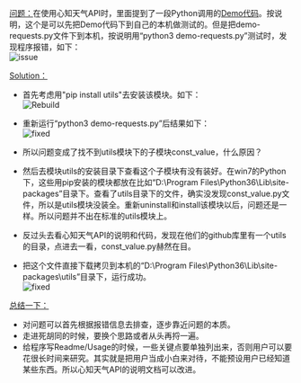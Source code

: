 <u>问题：</u>在使用心知天气API时，里面提到了一段Python调用的[Demo代码](https://github.com/seniverse/seniverse-api-demos/tree/master/python)。按说明，这个是可以先把Demo代码下到自己的本机做测试的。但是把demo-requests.py文件下到本机，按说明用“python3 demo-requests.py”测试时，发现程序报错，如下：  
![issue](https://github.com/justin007755/Py101-004/blob/master/Chap2/resource/ModulePic_1.PNG)

<u>Solution：</u>  
* 首先考虑用"pip install utils"去安装该模块。如下：  
![Rebuild](https://github.com/justin007755/Py101-004/blob/master/Chap2/resource/ModulePic_2.PNG)

* 重新运行“python3 demo-requests.py”后结果如下：  
![fixed](https://github.com/justin007755/Py101-004/blob/master/Chap2/resource/ModulePic_3.PNG)  

* 所以问题变成了找不到utils模块下的子模块const_value，什么原因？

* 然后去模块utils的安装目录下查看这个子模块有没有装好。在win7的Python下，这些用pip安装的模块都放在比如“D:\Program Files\Python36\Lib\site-packages”目录下。查看了utils目录下的文件，确实没发现const_value.py文件，所以是utils模块没装全。重新uninstall和install该模块以后，问题还是一样。所以问题并不出在标准的utils模块上。

* 反过头去看心知天气API的说明和代码，发现在他们的github库里有一个utils的目录，点进去一看，const_value.py赫然在目。

* 把这个文件直接下载拷贝到本机的“D:\Program Files\Python36\Lib\site-packages\utils”目录下，运行成功。  
![fixed](https://github.com/justin007755/Py101-004/blob/master/Chap2/resource/ModulePic_4.PNG)

<u>总结一下：</u>  
* 对问题可以首先根据报错信息去排查，逐步靠近问题的本质。
* 走进死胡同的时候，要换个思路或者从头再捋一遍。
* 给程序写Readme/Usage的时候，一些关键点要单独列出来，否则用户可以要花很长时间来研究。其实就是把用户当成小白来对待，不能预设用户已经知道某些东西。所以心知天气API的说明文档可以改进。
